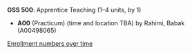 **GSS 500**: Apprentice Teaching (1–4 units, by 1)

- **A00** (Practicum) (time and location TBA) by Rahimi, Babak (A00498065)

[Enrollment numbers over time](./GSS500.tsv)
